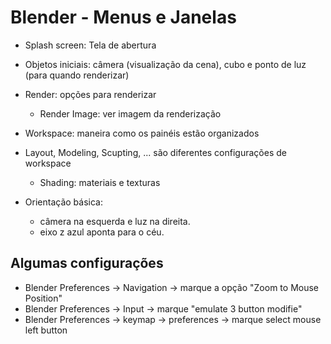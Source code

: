 # Blender - Menus e Janelas

- Splash screen: Tela de abertura
- Objetos iniciais: câmera (visualização da cena), cubo e ponto de luz (para quando renderizar)
- Render: opções para renderizar
  - Render Image: ver imagem da renderização
- Workspace: maneira como os painéis estão organizados
- Layout, Modeling, Scupting, ... são diferentes configurações de workspace
  - Shading: materiais e texturas

- Orientação básica:
  - câmera na esquerda e luz na direita.
  - eixo z azul aponta para o céu.

## Algumas configurações

- Blender Preferences -> Navigation -> marque a opção "Zoom to Mouse Position"
- Blender Preferences -> Input -> marque "emulate 3 button modifie"
- Blender Preferences -> keymap -> preferences -> marque select mouse left button